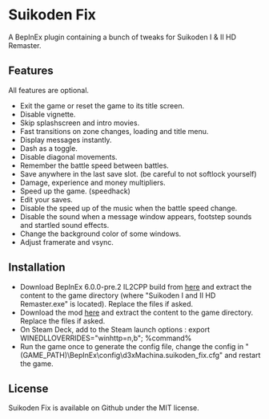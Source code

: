 # Suikoden Fix

A BepInEx plugin containing a bunch of tweaks for Suikoden I & II HD Remaster.

## Features

All features are optional.

- Exit the game or reset the game to its title screen.
- Disable vignette.
- Skip splashscreen and intro movies.
- Fast transitions on zone changes, loading and title menu.
- Display messages instantly.
- Dash as a toggle.
- Disable diagonal movements.
- Remember the battle speed between battles.
- Save anywhere in the last save slot. (be careful to not softlock yourself)
- Damage, experience and money multipliers.
- Speed up the game. (speedhack)
- Edit your saves.
- Disable the speed up of the music when the battle speed change.
- Disable the sound when a message window appears, footstep sounds and startled sound effects.
- Change the background color of some windows.
- Adjust framerate and vsync.

## Installation

- Download BepInEx 6.0.0-pre.2 IL2CPP build from [here](https://github.com/BepInEx/BepInEx/releases/download/v6.0.0-pre.2/BepInEx-Unity.IL2CPP-win-x64-6.0.0-pre.2.zip) and extract the content to the game directory (where "Suikoden I and II HD Remaster.exe" is located). Replace the files if asked.
- Download the mod [here](https://github.com/d3xMachina/Suikoden-Fix/releases/latest) and extract the content to the game directory. Replace the files if asked.
- On Steam Deck, add to the Steam launch options : export WINEDLLOVERRIDES="winhttp=n,b"; %command%
- Run the game once to generate the config file, change the config in "(GAME_PATH)\BepInEx\config\d3xMachina.suikoden_fix.cfg" and restart the game.

## License

Suikoden Fix is available on Github under the MIT license.